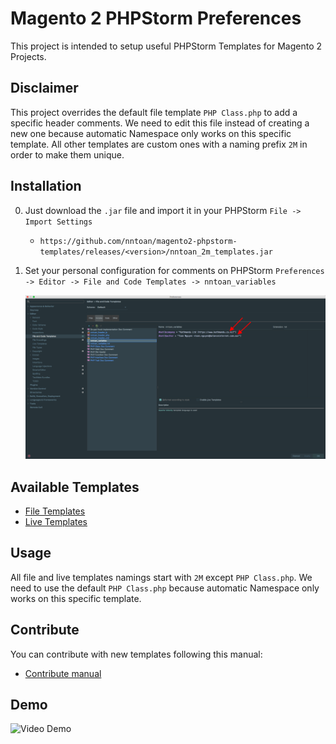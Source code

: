 # Magento 2 PHPStorm Preferences

This project is intended to setup useful PHPStorm Templates for Magento 2 Projects.

## Disclaimer

This project overrides the default file template `PHP Class.php` to add a specific header comments.
We need to edit this file instead of creating a new one because automatic Namespace only works on this specific template.
All other templates are custom ones with a naming prefix `2M` in order to make them unique.

## Installation

0. Just download the `.jar` file and import it in your PHPStorm `File -> Import Settings`

    * `https://github.com/nntoan/magento2-phpstorm-templates/releases/<version>/nntoan_2m_templates.jar`

0. Set your personal configuration for comments on PHPStorm `Preferences -> Editor -> File and Code Templates -> nntoan_variables`

    ![Comments settings](docs/img/comments_settings.png)

## Available Templates

* [File Templates](docs/fileTemplates.md)
* [Live Templates](docs/liveTemplates.md)

## Usage

All file and live templates namings start with `2M` except `PHP Class.php`.
We need to use the default `PHP Class.php` because automatic Namespace only works on this specific template.

## Contribute

You can contribute with new templates following this manual:

* [Contribute manual](./docs/contribute.md)

## Demo

![Video Demo](docs/img/video-demo.gif)
